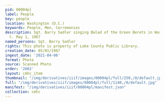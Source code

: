 ```yaml
---
pid: 00004pl
label: People
key: people
location: Washington (D.C.)
keywords: People, Men, Cerremonies
description: Sgt. Barry Sadler singing Balad of the Green Berets in Washington D.
  C. May 1, 1967
named_persons: Sgt. Barry Sadler
rights: This photo is property of Lake County Public Library.
creation_date: 05/01/1967
ingest_date: '2021-04-06'
format: Photo
source: Scanned Photo
order: '2602'
layout: cmhc_item
thumbnail: "/img/derivatives/iiif/images/00004pl/full/250,/0/default.jpg"
full: "/img/derivatives/iiif/images/00004pl/full/1140,/0/default.jpg"
manifest: "/img/derivatives/iiif/00004pl/manifest.json"
collection: cmhc
---
```


